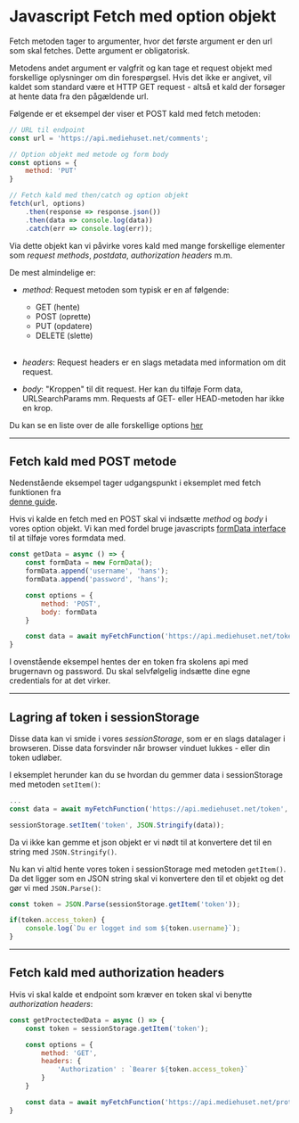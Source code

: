 # Javascript Fetch med option objekt

Fetch metoden tager to argumenter, hvor det første argument er den url som skal fetches. Dette argument er obligatorisk.

Metodens andet argument er valgfrit og kan tage et request objekt med forskellige oplysninger om din forespørgsel. Hvis det ikke er angivet, vil kaldet som standard være et HTTP GET request - altså et kald der forsøger at hente data fra den pågældende url.

Følgende er et eksempel der viser et POST kald med fetch metoden:

```js
// URL til endpoint
const url = 'https://api.mediehuset.net/comments';

// Option objekt med metode og form body
const options = {
    method: 'PUT'
}

// Fetch kald med then/catch og option objekt
fetch(url, options)
    .then(response => response.json())
    .then(data => console.log(data))
    .catch(err => console.log(err));
``` 
Via dette objekt kan vi påvirke vores kald med mange forskellige elementer som *request methods*, *postdata*, *authorization headers* m.m.

De mest almindelige er:

- *method*: Request metoden som typisk er en af følgende:
    - GET (hente)
    - POST (oprette)
    - PUT (opdatere)
    - DELETE (slette)  
&nbsp;    
- *headers*: Request headers er en slags metadata med information om dit request. 

- *body*: "Kroppen" til dit request. Her kan du tilføje Form data, URLSearchParams mm. Requests af GET- eller HEAD-metoden har ikke en krop.

Du kan se en liste over de alle forskellige options [her](https://developer.mozilla.org/en-US/docs/Web/API/fetch#syntax)
___
## Fetch kald med POST metode
Nedenstående eksempel tager udgangspunkt i eksemplet med fetch funktionen fra  
[denne guide](https://github.com/Webudvikler-TechCollege/DSI/blob/main/Guides/ASYNC%20-%20Fetch%20Function.md).

Hvis vi kalde en fetch med en POST skal vi indsætte *method* og *body* i vores option objekt. Vi kan med fordel bruge javascripts [formData interface](https://javascript.info/formdata) til at tilføje vores formdata med.
```js
const getData = async () => {
    const formData = new FormData();
    formData.append('username', 'hans');
    formData.append('password', 'hans');

    const options = {
        method: 'POST',
        body: formData
    }

    const data = await myFetchFunction('https://api.mediehuset.net/token', options);
}
```
I ovenstående eksempel hentes der en token fra skolens api med brugernavn og password. Du skal selvfølgelig indsætte dine egne credentials for at det virker.
___
## Lagring af token i sessionStorage
Disse data kan vi smide i vores *sessionStorage*, som er en slags datalager i browseren. Disse data forsvinder når browser vinduet lukkes - eller din token udløber.

I eksemplet herunder kan du se hvordan du gemmer data i sessionStorage med metoden `setItem()`:
```js
...
const data = await myFetchFunction('https://api.mediehuset.net/token', options);

sessionStorage.setItem('token', JSON.Stringify(data));
```
Da vi ikke kan gemme et json objekt er vi nødt til at konvertere det til en string med `JSON.Stringify()`.

Nu kan vi altid hente vores token i sessionStorage med metoden `getItem()`. Da det ligger som en JSON string skal vi konvertere den til et objekt og det gør vi med `JSON.Parse()`:
```js
const token = JSON.Parse(sessionStorage.getItem('token'));

if(token.access_token) {
    console.log(`Du er logget ind som ${token.username}`);
}
```
___
## Fetch kald med authorization headers
Hvis vi skal kalde et endpoint som kræver en token skal vi benytte *authorization headers*:

```js
const getProctectedData = async () => {
    const token = sessionStorage.getItem('token');

    const options = {
        method: 'GET',
        headers: {
            'Authorization' : `Bearer ${token.access_token}`
        }
    }

    const data = await myFetchFunction('https://api.mediehuset.net/protecteddata', options);
}

